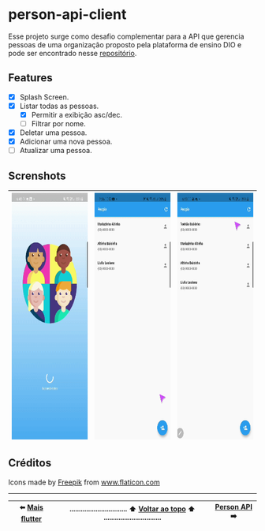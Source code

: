 # person-api-client

Esse projeto surge como desafio complementar para a API que gerencia pessoas de uma organização proposto pela plataforma de ensino DIO e pode ser encontrado nesse [repositório](https://github.com/UellingtonDamasceno/person-api).

## Features

- [x] Splash Screen.
- [x] Listar todas as pessoas.
  - [x] Permitir a exibição asc/dec.
  - [ ] Filtrar por nome.
- [x] Deletar uma pessoa.
- [x] Adicionar uma nova pessoa.
- [ ] Atualizar uma pessoa.

## Screnshots

| <img src="assets/images/gifs/splash.gif" height="500em"> | <img src="assets/images/gifs/add.gif" height="500em"> | <img src="assets/images/gifs/delete.gif" height="500em"> |
| -------------------------------------------------------- | ----------------------------------------------------- | -------------------------------------------------------- |

## Créditos

Icons made by <a href="https://www.freepik.com" title="Freepik">Freepik</a> from <a href="https://www.flaticon.com/" title="Flaticon">www.flaticon.com</a>

---

| :arrow_left: [Mais flutter](https://github.com/UellingtonDamasceno/clash-of-clans-cards) | ............................... :arrow_up: [Voltar ao topo](#person-api-client) :arrow_up: ............................... | [Person API](https://github.com/UellingtonDamasceno/person-api) :arrow_right: |
| :--------------------------------------------------------------------------------------: | -------------------------------------------------------------------------------------------------------------------------- | :---------------------------------------------------------------------------: |
